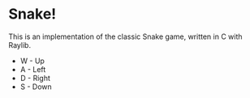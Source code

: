 # Snake! 

This is an implementation of the classic Snake game, written in C with Raylib.

- W - Up
- A - Left
- D - Right
- S - Down
